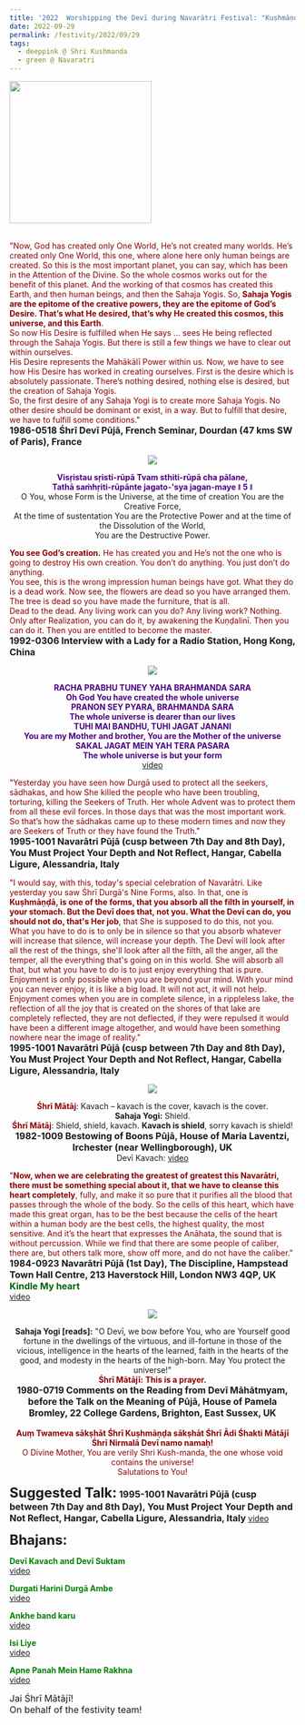```yaml
---
title: '2022  Worshipping the Devī during Navarātri Festival: "Kuṣhmāṇḍa, is one of the forms, that you absorb all the filth in yourself" ' 
date: 2022-09-29
permalink: /festivity/2022/09/29
tags:
  - deeppink @ Shri Kushmanda
  - green @ Navaratri
---
```


<div style="text-align: left"><img src="/images/image1.png" width="250" /></div><br>

<p>
<font color="DarkRed">"Now, God has created only One World,  He’s not created many worlds. He’s created only One World, this one, where alone here only human beings are created. So this is the most important planet, you can say, which has been in the Attention of the Divine. So the whole cosmos works out for the benefit of this planet. And the working of that cosmos has created this Earth, and then human beings, and then the Sahaja Yogis. So, <b>Sahaja Yogis are the epitome of the creative powers, they are the epitome of God’s Desire. That’s what He desired, that’s why He created this cosmos, this universe, and this Earth</b>.<br>
So now His Desire is fulfilled when He says ... sees He being reflected through the Sahaja Yogis. But there is still a few things we have to clear out within ourselves.<br>
His Desire represents the Mahākālī Power within us. Now, we have to see how His Desire has worked in creating ourselves. First is the desire which is absolutely passionate. There’s nothing desired, nothing else is desired, but the creation of Sahaja Yogis.<br>
So, the first desire of any Sahaja Yogi is to create more Sahaja Yogis. No other desire should be dominant or exist, in a way. But to fulfill that desire, we have to fulfill some conditions."</font><br>
<font size="+0"><b>1986-0518 Śhrī Devī Pūjā, French Seminar, Dourdan (47 kms SW of Paris), France</b></font>
</p>

<div style="text-align: center"><img src="https://pub-1e517d8c73a64c9c82977d676b1fff72.r2.dev/image1031.png" /></div>

<p style="text-align:center;">
<font color="indigo"><b>Visṛistau sṛisti-rūpā Tvam sthiti-rūpā cha pālane,<br>
Tathā saṁhṛiti-rūpānte jagato-'sya jagan-maye ǁ 5 ǁ</b></font><br>
O You, whose Form is the Universe, at the time of creation You are the Creative Force,<br>
At the time of sustentation You are the Protective Power and at the time of the Dissolution of the World,<br>
You are the Destructive Power.<br>
</p>

<p>
<font color="DarkRed"><b>You see God’s creation.</b> He has created you and He’s not the one who is going to destroy His own creation. You don’t do anything. You just don’t do anything.<br>
You see, this is the wrong impression human beings have got. What they do is a dead work. Now see, the flowers are dead so you have arranged them. The tree is dead so you have made the furniture, that is all.<br>
Dead to the dead. Any living work can you do? Any living work? Nothing. Only after Realization, you can do it, by awakening the Kuṇḍalinī. Then you can do it. Then you are entitled to become the master.</font><br>
<font size="+0"><b>1992-0306 Interview with a Lady for a Radio Station, Hong Kong, China</b></font>
</p>

<div style="text-align: center"><img src="/images/image1032.png" /></div>

<p style="color:indigo; text-align:center;">
<b>RACHA PRABHU TUNEY YAHA BRAHMANDA SARA<br>
Oh God You have created the whole universe<br>
PRANON SEY PYARA, BRAHMANDA SARA<br>
The whole universe is dearer than our lives<br>
TUHI MAI BANDHU, TUHI JAGAT JANANI<br>
You are my Mother and brother, You are the Mother of the universe<br>
SAKAL JAGAT MEIN YAH TERA PASARA<br>
The whole universe is but your form</b><br>
<a href="https://seven-teams.github.io/Videos_Links.html">video</a>
</p>

<p>
<font color="DarkRed">"Yesterday you have seen how Durgā used to protect all the seekers, sādhakas, and how She killed the people who have been troubling, torturing, killing the Seekers of Truth. Her whole Advent was to protect them from all these evil forces. In those days that was the most important work.<br>
So that’s how the sādhakas came up to these modern times and now they are Seekers of Truth or they have found the Truth."</font><br>
<font size="+0"><b>1995-1001 Navarātri Pūjā (cusp between 7th Day and 8th Day), You Must Project Your Depth and Not Reflect, Hangar, Cabella Ligure, Alessandria, Italy</b></font>
</p>

<p>
<font color="DarkRed">"I would say, with this, today's special celebration of Navarātri. Like yesterday you saw Śhrī Durgā's Nine Forms, also. In that, one is <b>Kuṣhmāṇḍā, is one of the forms, that you absorb all the filth in yourself, in your stomach. But the Devī does that, not you. What the Devī can do, you should not do, that's Her job</b>, that She is supposed to do this, not you. What you have to do is to only be in silence so that you absorb whatever will increase that silence, will increase your depth. The Devī will look after all the rest of the things, she'll look after all the filth, all the anger, all the temper, all the everything that's going on in this world. She will absorb all that, but what you have to do is to just enjoy everything that is pure. Enjoyment is only possible when you are beyond your mind. With your mind you can never enjoy, it is like a big load. It will not act, it will not help. Enjoyment comes when you are in complete silence, in a rippleless lake, the reflection of all the joy that is created on the shores of that lake are completely reflected, they are not deflected, if they were repulsed it would have been a different image altogether, and would have been something nowhere near the image of reality."</font><br>
<font size="+0"><b>1995-1001 Navarātri Pūjā (cusp between 7th Day and 8th Day), You Must Project Your Depth and Not Reflect, Hangar, Cabella Ligure, Alessandria, Italy</b></font>
</p>

<div style="text-align: center"><img src="/images/image1033.png" /></div>

<p style=" text-align:center;">
<font color="DarkRed"><b>Śhrī Mātāj</b></font>: Kavach – kavach is the cover, kavach is the cover.<br>
<b>Sahaja Yogi:</b> Shield.<br>
<font color="DarkRed"><b>Śhrī Mātāj</b></font>: Shield, shield, kavach. <b>Kavach is shield</b>, sorry kavach is shield!<br>
<font size="+0"><b>1982-1009 Bestowing of Boons Pūjā, House of Maria Laventzi, Irchester (near Wellingborough), UK</b></font><br>
Devī Kavach: <a href="https://youtu.be/AgWCcYR9gHU?list=PL439F7AE9D4C1E99A">video</a>
</p>

<p>
<font color="DarkRed">"<b>Now, when we are celebrating the greatest of greatest this Navarātri, there must be something special about it, that we have to cleanse this heart completely</b>, fully, and make it so pure that it purifies all the blood that passes through the whole of the body. So the cells of this heart, which have made this great organ, has to be the best because the cells of the heart within a human body are the best cells, the highest quality, the most sensitive. And it’s the heart that expresses the Anāhata, the sound that is without percussion. While we find that there are some people of caliber, there are, but others talk more, show off more, and do not have the caliber."</font><br>
<font size="+0"><b>1984-0923 Navarātri Pūjā (1st Day), The Discipline, Hampstead Town Hall Centre, 213 Haverstock Hill, London NW3 4QP, UK</b></font><br>
<font color="DarkGreen"><font size="+0"><b>Kindle My heart</b></font></font><br>
<a href="https://seven-teams.github.io/Videos_Links.html">video</a>
</p>

<div style="text-align: center"><img src="/images/image1034.png" /></div>

<p style="text-align:center;">
<b>Sahaja Yogi [reads]:</b> "O Devī, we bow before You, who are Yourself good fortune in the dwellings of the virtuous, and ill-fortune in those of the vicious, intelligence in the hearts of the learned, faith in the hearts of the good, and modesty in the hearts of the high-born. May You protect the universe!"<br>
<font color="DarkRed"><b>Śhrī Mātājī:</b></font> <font color="DarkRed"><b>This is a prayer.</b></font><br>
<font size="+0"><b>1980-0719 Comments on the Reading from Devī Māhātmyam, before the Talk on the Meaning of Pūjā, House of Pamela Bromley, 22 College Gardens, Brighton, East Sussex, UK</b></font><br>
<br>
<font color="DarkRed"><b>Auṃ Twameva sākṣhāt Śhrī Kuṣhmāṇḍa sākṣhāt Śhrī Ādi Śhakti Mātājī Śhrī Nirmalā Devī namo namaḥ!</b><br>
O Divine Mother, You are verily Shri Kush-manda, the one whose void contains the universe!<br>
Salutations to You!</font>
</p>

<font size="+2"><b>Suggested Talk:</b></font> 
<font size="+0"><b>1995-1001 Navarātri Pūjā (cusp between 7th Day and 8th Day), You Must Project Your Depth and Not Reflect, Hangar, Cabella Ligure, Alessandria, Italy</b></font>
<a href="https://vimeo.com/29890729"> video</a><br>

<font size="+2"><b>Bhajans:</b></font>

<p>
<font color="green"><b>Devī Kavach and Devī Suktam</b></font><br>
<a href="https://youtu.be/AgWCcYR9gHU?list=PL439F7AE9D4C1E99A">video</a>
</p>

<p>
<font color="green"><b>Durgati Harini Durgā Ambe</b></font><br>
<a href="https://seven-teams.github.io/Videos_Links.html">video</a>
</p>
 
<p>
<font color="green"><b>Ankhe band karu</b></font><br>
<a href="https://seven-teams.github.io/Videos_Links.html">video</a>
</p>

<p>
<font color="green"><b>Isi Liye</b></font><br>
<a href="https://seven-teams.github.io/Videos_Links.html">video</a>
</p>

<p>
<font color="green"><b>Apne Panah Mein Hame Rakhna</b></font><br>
<a href="https://seven-teams.github.io/Videos_Links.html">video</a>
</p>

<p>
<font size="+0">Jai Śhrī Mātājī!<br>
On behalf of the festivity team!</font>
</p>